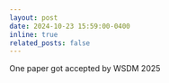 ```yaml
---
layout: post
date: 2024-10-23 15:59:00-0400
inline: true
related_posts: false
---
```


One paper got accepted by WSDM 2025